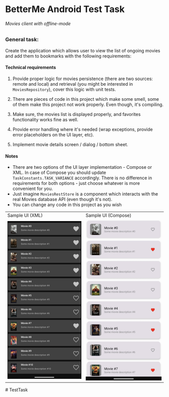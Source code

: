 # BetterMe Android Test Task

###### Movies client with offline-mode

### General task:

Create the application which allows user to view the list of ongoing movies and add them to
bookmarks with the following requirements:

#### Technical requirements

1. Provide proper logic for movies persistence (there are two sources: remote and local) and
   retrieval (you might be interested in `MoviesRepository`), cover this logic with unit tests.

2. There are pieces of code in this project which make some smell, some of them make this project
   not work properly. Even though, it's compiling.

3. Make sure, the movies list is displayed properly, and favorites functionality works fine as well.

4. Provide error handling where it's needed (wrap exceptions, provide error placeholders on the UI
   layer, etc).

5. Implement movie details screen / dialog / bottom sheet.

#### Notes

- There are two options of the UI layer implementation - Compose or XML.
  In case of Compose you should update `TaskConstants.TASK_VARIANCE` accordingly.
  There is no difference in requirements for both options - just choose whatever is more convenient
  for you.
- Just imagine `MoviesRestStore` is a component which interacts with the real Movies database API
  (even though it's not).
- You can change any code in this project as you wish

<table>
  <tr>
    <td>Sample UI (XML)</td>
    <td>Sample UI (Compose)</td>
  </tr>
  <tr>
    <td><img src="/ui_sample_xml.png" width="300"></td>
    <td><img src="/ui_sample_compose.png" width="300"></td>
  </tr>
</table>



#   T e s t T a s k 
 
 
